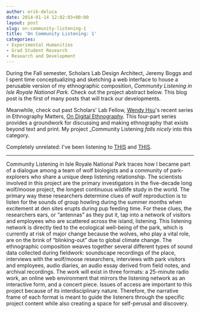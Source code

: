 ```yaml
---
author: erik-deluca
date: 2014-01-14 12:02:03+00:00
layout: post
slug: on-community-listening-1
title: 'On Community Listening: 1'
categories:
- Experimental Humanities
- Grad Student Research
- Research and Development
---
```


During the Fall semester, Scholars Lab Design Architect, Jeremy Boggs and I spent time conceptualizing and sketching a web interface to house a perusable version of my ethnographic composition, _Community Listening in Isle Royale National Park_. Check out the project abstract below. This blog post is the first of many posts that will track our developments. 

Meanwhile, check out past Scholars' Lab Fellow, [Wendy Hsu](http://beingwendyhsu.info/)'s recent series in Ethnography Matters, [On Digital Ethnography](http://ethnographymatters.net/category/series/on-digital-ethnography/). This four-part series provides a groundwork for discussing and making ethnography that exists beyond text and print. My project _Community Listening _falls nicely_ into this category.

Completely unrelated: I've been listening to [THIS](http://www.youtube.com/watch?v=0_Q-1u6sNgQ) and [THIS](http://www.youtube.com/watch?v=EKydgctnEDM). 

---

Community Listening in Isle Royale National Park traces how I became part of a dialogue among a team of wolf biologists and a community of park-explorers who share a unique deep listening relationship. The scientists involved in this project are the primary investigators in the five-decade long wolf/moose project, the longest continuous wildlife study in the world. The primary way these researchers determine clues of wolf reproduction is to listen for the sounds of group howling during the summer months when excitement at den sites erupts during pup feeding time. For these clues, the researchers ears, or “antennas” as they put it, tap into a network of visitors and employees who are scattered across the island, listening. This listening network is directly tied to the ecological well-being of the park, which is currently at risk of major change because the wolves, who play a vital role, are on the brink of “blinking-out” due to global climate change. The ethnographic composition weaves together several different types of sound data collected during fieldwork: soundscape recordings of the place, interviews with the wolf/moose researchers, interviews with park visitors and employees, audio diaries, an audio essay derived from field notes, and archival recordings. The work will exist in three formats: a 25-minute radio work, an online web environment that mirrors the listening network as an interactive form, and a concert piece. Issues of access are important to this project because of its interdisciplinary nature. Therefore, the narrative frame of each format is meant to guide the listeners through the specific project content while also creating a space for self-perusal and discovery.
